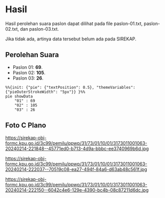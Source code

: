 # Hasil

Hasil perolehan suara paslon dapat dilihat pada file paslon-01.txt, paslon-02.txt, dan paslon-03.txt.

Jika tidak ada, artinya data tersebut belum ada pada SIREKAP.

## Perolehan Suara

 * Paslon 01: **69**.
 * Paslon 02: **105**.
 * Paslon 03: **26**.

```mermaid
%%{init: {"pie": {"textPosition": 0.5}, "themeVariables": {"pieOuterStrokeWidth": "5px"}} }%%
pie showData
    "01" : 69
    "02" : 105
    "03" : 26
```
## Foto C Plano

https://sirekap-obj-formc.kpu.go.id/3c99/pemilu/ppwp/31/73/01/10/01/3173011001063-20240214-221848--45771ed0-b713-4d9a-bbbc-ee3740969b6d.jpg

https://sirekap-obj-formc.kpu.go.id/3c99/pemilu/ppwp/31/73/01/10/01/3173011001063-20240214-222037--70519c08-ea27-494f-84a6-d63ab48c561f.jpg

https://sirekap-obj-formc.kpu.go.id/3c99/pemilu/ppwp/31/73/01/10/01/3173011001063-20240214-222150--6042c4e6-129e-4390-bc4b-08c87211d6dc.jpg
